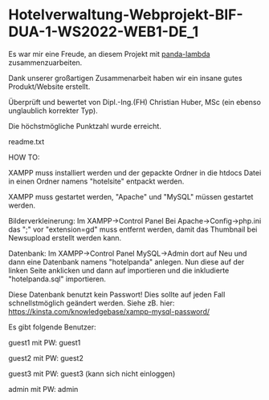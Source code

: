 # Hotelverwaltung-Webprojekt-BIF-DUA-1-WS2022-WEB1-DE_1

Es war mir eine Freude, an diesem Projekt mit [panda-lambda](https://github.com/panda-lambda) zusammenzuarbeiten. 

Dank unserer großartigen Zusammenarbeit haben wir ein insane gutes Produkt/Website erstellt.




Überprüft und bewertet von Dipl.-Ing.(FH) Christian Huber, MSc (ein ebenso unglaublich korrekter Typ).

Die höchstmögliche Punktzahl wurde erreicht.

readme.txt

HOW TO:

XAMPP muss installiert werden und der gepackte Ordner in die htdocs Datei in einen Ordner namens "hotelsite" entpackt werden.

XAMPP muss gestartet werden, "Apache" und "MySQL" müssen gestartet werden.

Bilderverkleinerung: Im XAMPP->Control Panel Bei Apache->Config->php.ini das ";" vor "extension=gd" muss entfernt werden, damit das Thumbnail bei Newsupload erstellt werden kann.

Datenbank: Im XAMPP->Control Panel MySQL->Admin dort auf Neu und dann eine Datenbank namens "hotelpanda" anlegen. Nun diese auf der linken Seite anklicken und dann auf importieren und die inkludierte "hotelpanda.sql" importieren.

Diese Datenbank benutzt kein Passwort! Dies sollte auf jeden Fall schnellstmöglich geändert werden. Siehe zB. hier: https://kinsta.com/knowledgebase/xampp-mysql-password/

Es gibt folgende Benutzer:

guest1 mit PW: guest1

guest2 mit PW: guest2

guest3 mit PW: guest3 (kann sich nicht einloggen)

admin mit PW: admin
